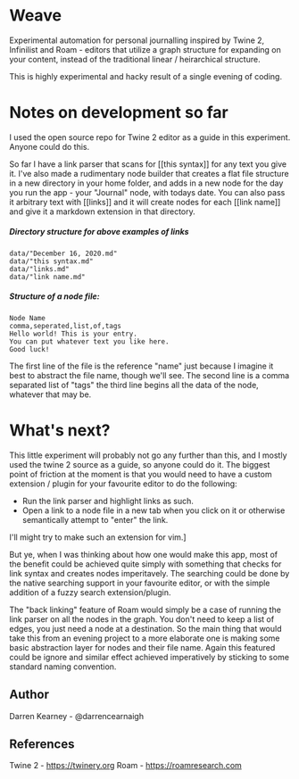 # Weave
Experimental automation for personal journalling inspired by Twine 2, Infinilist and Roam - editors that utilize a graph structure for expanding on your content, instead of the traditional linear / heirarchical structure.

This is highly experimental and hacky result of a single evening of coding.

# Notes on development so far
I used the open source repo for Twine 2 editor as a guide in this experiment. Anyone could do this.

So far I have a link parser that scans for [[this syntax]] for any text you give it. I've also made a rudimentary node builder that creates a flat file structure in a new directory in your home folder, and adds in a new node for the day you run the app - your "Journal" node, with todays date. You can also pass it arbitrary text with [[links]] and it will create nodes for each [[link name]] and give it a markdown extension in that directory.

##### Directory structure for above examples of links
```
data/"December 16, 2020.md"
data/"this syntax.md"
data/"links.md"
data/"link name.md"
```

##### Structure of a node file:
```
Node Name
comma,seperated,list,of,tags
Hello world! This is your entry.
You can put whatever text you like here.
Good luck!
```
The first line of the file is the reference "name" just because I imagine it best to abstract the file name, though we'll see.
The second line is a comma separated list of "tags"
the third line begins all the data of the node, whatever that may be.

# What's next?
This little experiment will probably not go any further than this, and I mostly used the twine 2 source as a guide, so anyone could do it.
The biggest point of friction at the moment is that you would need to have a custom extension / plugin for your favourite editor to do the following:
* Run the link parser and highlight links as such.
* Open a link to a node file in a new tab when you click on it or otherwise semantically attempt to "enter" the link.

I'll might try to make such an extension for vim.]

But ye, when I was thinking about how one would make this app, most of the benefit could be achieved quite simply with something that checks for link syntax and creates nodes imperitavely. The searching could be done by the native searching support in your favourite editor, or with the simple addition of a fuzzy search extension/plugin.

The "back linking" feature of Roam would simply be a case of running the link parser on all the nodes in the graph. You don't need to keep a list of edges, you just need a node at a destination. So the main thing that would take this from an evening project to a more elaborate one is making some basic abstraction layer for nodes and their file name. Again this featured could be ignore and similar effect achieved imperatively by sticking to some standard naming convention.

## Author
Darren Kearney - @darrencearnaigh

## References
Twine 2 - https://twinery.org
Roam - https://roamresearch.com